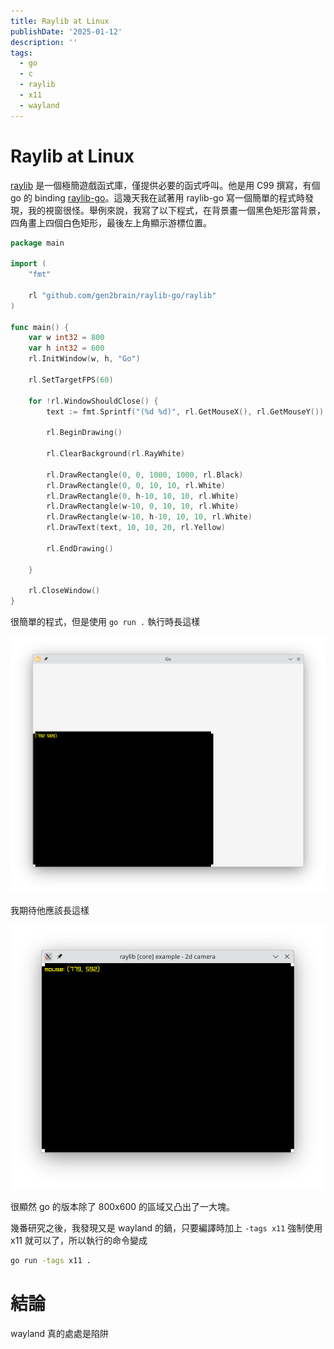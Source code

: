 ```yaml
---
title: Raylib at Linux
publishDate: '2025-01-12'
description: ''
tags:
  - go
  - c
  - raylib
  - x11
  - wayland
---
```


# Raylib at Linux

[raylib](https://www.raylib.com/) 是一個極簡遊戲函式庫，僅提供必要的函式呼叫。他是用 C99 撰寫，有個 go 的 binding [raylib-go](https://github.com/gen2brain/raylib-go)。這幾天我在試著用 raylib-go 寫一個簡單的程式時發現，我的視窗很怪。舉例來說，我寫了以下程式，在背景畫一個黑色矩形當背景，四角畫上四個白色矩形，最後左上角顯示游標位置。

```go
package main

import (
	"fmt"

	rl "github.com/gen2brain/raylib-go/raylib"
)

func main() {
	var w int32 = 800
	var h int32 = 600
	rl.InitWindow(w, h, "Go")

	rl.SetTargetFPS(60)

	for !rl.WindowShouldClose() {
		text := fmt.Sprintf("(%d %d)", rl.GetMouseX(), rl.GetMouseY())

		rl.BeginDrawing()

		rl.ClearBackground(rl.RayWhite)

		rl.DrawRectangle(0, 0, 1000, 1000, rl.Black)
		rl.DrawRectangle(0, 0, 10, 10, rl.White)
		rl.DrawRectangle(0, h-10, 10, 10, rl.White)
		rl.DrawRectangle(w-10, 0, 10, 10, rl.White)
		rl.DrawRectangle(w-10, h-10, 10, 10, rl.White)
		rl.DrawText(text, 10, 10, 20, rl.Yellow)

		rl.EndDrawing()

	}

	rl.CloseWindow()
}
```

很簡單的程式，但是使用 `go run .` 執行時長這樣

![main.go](go.png)

我期待他應該長這樣

![main.c](c.png)

很顯然 go 的版本除了 800x600 的區域又凸出了一大塊。

幾番研究之後，我發現又是 wayland 的鍋，只要編譯時加上 `-tags x11` 強制使用 x11 就可以了，所以執行的命令變成

```bash
go run -tags x11 .
```

# 結論
wayland 真的處處是陷阱
